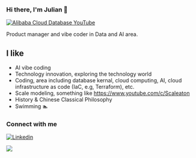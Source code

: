 ### Hi there, I'm Julian 👋

[![Alibaba Cloud Database YouTube](https://img.shields.io/badge/Alibaba%20Cloud%20Database-Youtube-green?color=1DA1F2&logo=youtube&style=for-the-badge)](https://www.youtube.com/c/AlibabaDatabase)

Product manager and vibe coder in Data and AI area.


## I like

- AI vibe coding
- Technology innovation, exploring the technology world
- Coding, area including database kernal, cloud computing, AI, cloud infrastructure as code (IaC, e.g, Terraform), etc.
- Scale modeling, something like https://www.youtube.com/c/Scaleaton
- History & Chinese Classical Philosophy
- Swimming :swimmer:


### Connect with me


[![Linkedin](https://img.shields.io/badge/LinkedIn-0077B5?style=for-the-badge&logo=linkedin&logoColor=white)](https://www.linkedin.com/in/javainthinking/)

![](https://komarev.com/ghpvc/?username=javainthinking&color=orange&style=flat-square)
